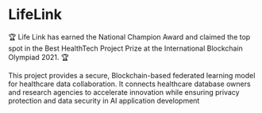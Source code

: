 # LifeLink
:trophy: Life Link has earned the National Champion Award and claimed the top spot in the Best HealthTech Project Prize at the International Blockchain Olympiad 2021. :trophy:	

This project provides a secure, Blockchain-based federated learning model for healthcare data collaboration. It connects healthcare database owners and research agencies to accelerate innovation while ensuring privacy protection and data security in AI application development
